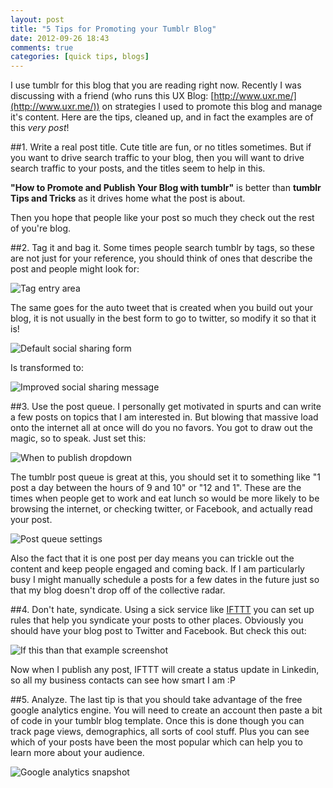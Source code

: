 ```yaml
---
layout: post
title: "5 Tips for Promoting your Tumblr Blog"
date: 2012-09-26 18:43
comments: true
categories: [quick tips, blogs]
---
```


I use tumblr for this blog that you are reading right now. Recently I was discussing with a friend (who runs this UX Blog: [http://www.uxr.me/](http://www.uxr.me/)) on strategies I used to promote this blog and manage it's content. Here are the tips, cleaned up, and in fact the examples are of this *very post*!

##1. Write a real post title.
Cute title are fun, or no titles sometimes. But if you want to drive search traffic to your blog, then you will want to drive search traffic to your posts, and the titles seem to help in this.

**"How to Promote and Publish Your Blog with tumblr"** is better than
**tumblr Tips and Tricks** as it drives home what the post is about.

Then you hope that people like your post so much they check out the rest of you're blog.

##2. Tag it and bag it.
Some times people search tumblr by tags, so these are not just for your reference, you should think of ones that describe the post and people might look for:

![Tag entry area](http://media.tumblr.com/tumblr_mama21zule1r1y0wi.png)

The same goes for the auto tweet that is created when you build out your blog, it is not usually in the best form to go to twitter, so modify it so that it is!

![Default social sharing form](http://media.tumblr.com/tumblr_mama2dL5bk1r1y0wi.png)

Is transformed to:

![Improved social sharing message](http://media.tumblr.com/tumblr_mama2pkjvI1r1y0wi.png)

##3. Use the post queue.
I personally get motivated in spurts and can write a few posts on topics that I am interested in. But blowing that massive load onto the internet all at once will do you no favors. You got to draw out the magic, so to speak. Just set this:

![When to publish dropdown](http://media.tumblr.com/tumblr_mama2yAf8z1r1y0wi.png)

The tumblr post queue is great at this, you should set it to something like "1 post a day between the hours of 9 and 10" or "12 and 1". These are the times when people get to work and eat lunch so would be more likely to be browsing the internet, or checking twitter, or Facebook, and actually read your post.

![Post queue settings](http://media.tumblr.com/tumblr_mama392VR71r1y0wi.png)

Also the fact that it is one post per day means you can trickle out the content and keep people engaged and coming back. If I am particularly busy I might manually schedule a posts for a few dates in the future just so that my blog doesn't drop off of the collective radar.

##4. Don't hate, syndicate.
Using a sick service like [IFTTT](http://ifttt.com) you can set up rules that help you syndicate your posts to other places. Obviously you should have your blog post to Twitter and Facebook. But check this out:

![If this than that example screenshot](http://media.tumblr.com/tumblr_mama3jkDzn1r1y0wi.png)

Now when I publish any post, IFTTT will create a status update in Linkedin, so all my business contacts can see how smart I am :P

##5. Analyze.
The last tip is that you should take advantage of the free google analytics engine. You will need to create an account then paste a bit of code in your tumblr blog template. Once this is done though you can track page views, demographics, all sorts of cool stuff. Plus you can see which of your posts have been the most popular which can help you to learn more about your audience.

![Google analytics snapshot](http://media.tumblr.com/tumblr_mama3qBXFt1r1y0wi.png)
